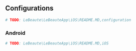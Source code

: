 ## Configurations

```sh
# TODO: LeBeaute\LeBeauteApp\iOS\README.MD,configuration
```

### Android

```sh
# TODO: LeBeaute\LeBeauteApp\iOS\README.MD,iOS
```